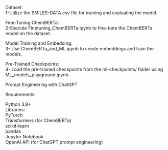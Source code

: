 Dataset:                                                                                                                                                              
1-Utilize the SMILES-DATA.csv file for training and evaluating the model. 

Fine-Tuning ChemBERTa:                                                                                                                                                 
2-Execute Finetuning_ChemBERTa.ipynb to fine-tune the ChemBERTa model on the dataset.

Model Training and Embedding:                                                                                                                                         
3- Use ChemBERTa_and_ML.ipynb to create embeddings and train the models.

Pre-Trained Checkpoints:                                                                                                                                              
4- Load the pre-trained checkpoints from the ml-checkpoints/ folder using ML_models_playground.ipynb.                                                                 

Prompt Engineering with ChatGPT

Requirements:

Python 3.8+                                                                                                                                                           
Libraries:                                                                                                                                                            
PyTorch                                                                                                                                                               
Transformers (for ChemBERTa)                                                                                                                                          
scikit-learn                                                                                                                                                          
pandas                                                                                                                                                     
Jupyter Notebook                                                                                                                                                      
OpenAI API (for ChatGPT prompt engineering)
